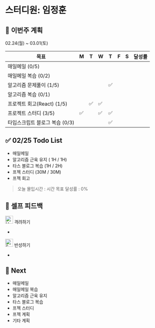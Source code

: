 # 스터디원: 임정훈

## 🚀 이번주 계획

02.24(월) ~ 03.01(토)

| 목표                           | M   | T   | W   | T   | F   | S   | 달성률 |
| ------------------------------ | --- | --- | --- | --- | --- | --- | ------ |
| 매일메일 (0/5)                 |     |     |     |     |     |     |        |
| 매일메일 복습 (0/2)            |     |     |     |     |     |     |        |
| 알고리즘 문제풀이 (1/5)        |     |     |     | ✅  |     |     |        |
| 알고리즘 복습 (0/1)            |     |     |     |     |     |     |        |
| 프로젝트 회고(React) (1/5)     |     | ✅  | ✅  |     |     |     |        |
| 프로젝트 스터디 (3/5)          | ✅  |     | ✅  | ✅  |     |     |        |
| 타입스크립트 블로그 복습 (0/3) |     |     |     | ✅  |     |     |        |

## ✅ 02/25 Todo List

- 매일메일
- 알고리즘 근육 유지 ( 1H / 1H)
- 타스 블로그 복습 (1H / 2H)
- 프젝 스터디 (30M / 30M)
- 프젝 회고

> 오늘 몰입시간 : 시간
> 목표 달성률 : 0%

## 🎉 셀프 피드백

<img src="https://raw.githubusercontent.com/Tarikul-Islam-Anik/Animated-Fluent-Emojis/master/Emojis/Smilies/Hugging%20Face.png" alt="Hugging Face" width="25" height="25"> 격려하기</img>

-

<img src="https://raw.githubusercontent.com/Tarikul-Islam-Anik/Animated-Fluent-Emojis/master/Emojis/Smilies/Face%20with%20Monocle.png" alt="Face with Monocle" width="25" height="25"> 반성하기</img>

-

## 🌱 Next

- 매일메일
- 매일메일 복습
- 알고리즘 근육 유지
- 타스 블로그 복습
- 프젝 스터디
- 프젝 계획
- 기타 계획
